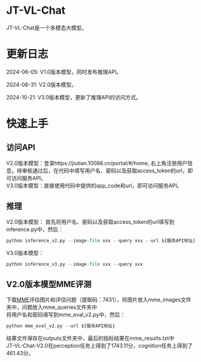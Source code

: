 # JT-VL-Chat
JT-VL-Chat是一个多模态大模型。
# 更新日志
2024-06-05: V1.0版本模型，同时发布推理API。  

2024-08-31: V2.0版本模型。

2024-10-21: V3.0版本模型，更新了推理API的访问方式。
# 快速上手
## 访问API  
V2.0版本模型：登录https://jiutian.10086.cn/portal/#/home, 右上角注册用户信息。待审核通过后，在代码中填写用户名、密码以及获取access_token的url，即可访问服务API。  
V3.0版本模型：直接使用代码中提供的app_code和url，即可访问服务API。

## 推理 
V2.0版本模型：
首先将用户名、密码以及获取access_token的url填写到inference.py中，然后：  
```python
python inference_v2.py --image-file xxx --query xxx --url ${服务API地址}
```
V3.0版本模型：
```python
python inference_v3.py --image-file xxx --query xxx 
```
## V2.0版本模型MME评测
下载[MME](https://pan.baidu.com/s/1wb0fkmNN_xI1OYvJzuseEA)评估图片和评估问题（提取码：7431），将图片放入mme_images文件夹中，问题放入mme_queries文件夹中  
将用户名和密码填写到mme_eval_v2.py中，然后：  
```python
python mme_eval_v2.py --url ${服务API地址}
```
结果文件保存在outputs文件夹中，最后的指标结果在mme_results.txt中  
JT-VL-Chat-V2.0在perception任务上得到了1743.11分，cognition任务上得到了461.43分。

